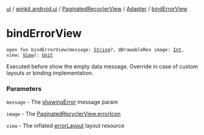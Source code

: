 [ui](../../../index.md) / [winkit.android.ui](../../index.md) / [PaginatedRecyclerView](../index.md) / [Adapter](index.md) / [bindErrorView](./bind-error-view.md)

# bindErrorView

`open fun bindErrorView(message: `[`String`](https://kotlinlang.org/api/latest/jvm/stdlib/kotlin/-string/index.html)`?, @DrawableRes image: `[`Int`](https://kotlinlang.org/api/latest/jvm/stdlib/kotlin/-int/index.html)`, view: `[`View`](https://developer.android.com/reference/android/view/View.html)`): `[`Unit`](https://kotlinlang.org/api/latest/jvm/stdlib/kotlin/-unit/index.html)

Executed before show the empty data message. Override in case of custom layouts or binding implementation.

### Parameters

`message` - The [showingError](#) message param

`image` - The [PaginatedRecyclerView.errorIcon](../error-icon.md)

`view` - The inflated [errorLayout](error-layout.md) layout resource
